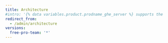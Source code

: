 ```yaml
---
title: Architecture
#intro: '{% data variables.product.prodname_ghe_server %} supports the same powerful API available on {% data variables.product.prodname_dotcom_the_website %} as well as its own set of API endpoints.'
redirect_from:
  - /admin/architecture
versions:
  free-pro-team: '*'
---
```


